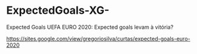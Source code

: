 # ExpectedGoals-XG-
Expected Goals UEFA EURO 2020: Expected goals levam à vitória?

https://sites.google.com/view/gregoriosilva/curtas/expected-goals-euro-2020
